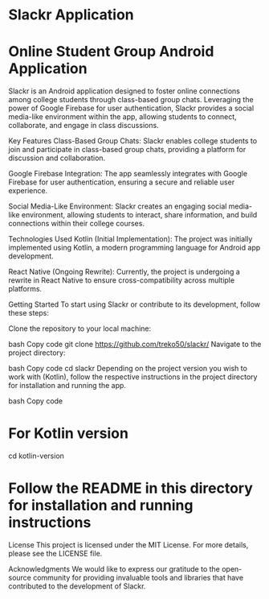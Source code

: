# Slackr Application
# Online Student Group Android Application

Slackr is an Android application designed to foster online connections among college students through class-based group chats. Leveraging the power of Google Firebase for user authentication, Slackr provides a social media-like environment within the app, allowing students to connect, collaborate, and engage in class discussions.

Key Features
Class-Based Group Chats: Slackr enables college students to join and participate in class-based group chats, providing a platform for discussion and collaboration.

Google Firebase Integration: The app seamlessly integrates with Google Firebase for user authentication, ensuring a secure and reliable user experience.

Social Media-Like Environment: Slackr creates an engaging social media-like environment, allowing students to interact, share information, and build connections within their college courses.

Technologies Used
Kotlin (Initial Implementation): The project was initially implemented using Kotlin, a modern programming language for Android app development.

React Native (Ongoing Rewrite): Currently, the project is undergoing a rewrite in React Native to ensure cross-compatibility across multiple platforms.

Getting Started
To start using Slackr or contribute to its development, follow these steps:

Clone the repository to your local machine:

bash
Copy code
git clone https://github.com/treko50/slackr/
Navigate to the project directory:

bash
Copy code
cd slackr
Depending on the project version you wish to work with (Kotlin), follow the respective instructions in the project directory for installation and running the app.

bash
Copy code
# For Kotlin version
cd kotlin-version
# Follow the README in this directory for installation and running instructions


License
This project is licensed under the MIT License. For more details, please see the LICENSE file.

Acknowledgments
We would like to express our gratitude to the open-source community for providing invaluable tools and libraries that have contributed to the development of Slackr.
